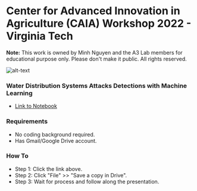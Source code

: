 # Center for Advanced Innovation in Agriculture (CAIA) Workshop 2022 - Virginia Tech

**Note:** This work is owned by Minh Nguyen and the A3 Lab members for educational purpose only. Please don't make it public. All rights reserved.

![alt-text](https://github.com/mnguyen0226/caia_workshop_2022/blob/main/imgs/cbs.png)

### Water Distribution Systems Attacks Detections with Machine Learning
- [Link to Notebook](https://colab.research.google.com/drive/1HlQenlXQ6fsiOUBaa-el3eVlr7GNPH4f?usp=sharing)

### Requirements
- No coding background required.
- Has Gmail/Google Drive account.

### How To
- Step 1: Click the link above.
- Step 2: Click "File" >> "Save a copy in Drive".
- Step 3: Wait for process and follow along the presentation.